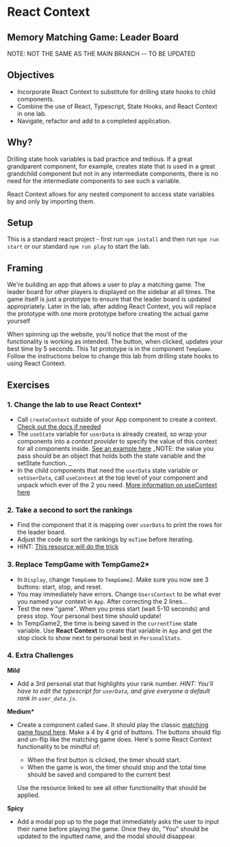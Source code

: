 # React Context

## Memory Matching Game: Leader Board

NOTE: NOT THE SAME AS THE MAIN BRANCH -- TO BE UPDATED

## Objectives

- Incorporate React Context to substitute for drilling state hooks to child components.
- Combine the use of React, Typescript, State Hooks, and React Context in one lab.
- Navigate, refactor and add to a completed application.

## Why?

Drilling state hook variables is bad practice and tedious. If a great grandparent component, for example, creates state that is used in a great grandchild component but not in any intermediate components, there is no need for the intermediate components to see such a variable. 

React Context allows for any nested component to access state variables by and only by importing them.  

## Setup

This is a standard react project - first run `npm install` and then run `npm run start` or our standard `npm run play` to start the lab.

## Framing

We're building an app that allows a user to play a matching game. The leader board for other players is displayed on the sidebar at all times. The game itself is just a prototype to ensure that the leader board is updated appropriately. Later in the lab, after adding React Context, you will replace the prototype with one more prototype before creating the actual game yourself

When spinning up the website, you'll notice that the most of the functionality is working as intended. The button, when clicked, updates your best time by 5 seconds. This 1st prototype is in the component `TempGame`. Follow the instructions below to change this lab from drilling state hooks to using React Context.

## Exercises

### 1. Change the lab to use React Context*

- Call `createContext` outside of your App component to create a context. [Check out the docs if needed](https://beta.reactjs.org/reference/react/createContext)
- The `useState` variable for `userData` is already created, so wrap your components into a _context provider_ to specify the value of this context for all components inside. [See an example here](https://beta.reactjs.org/reference/react/createContext) _NOTE: the value you pass should be an object that holds both the state variable and the setState function. _
- In the child components that need the `userData` state variable or `setUserData`, call `useContext` at the top level of your component and unpack which ever of the 2 you need. [More information on useContext here](https://beta.reactjs.org/reference/react/useContext)

### 2. Take a second to sort the rankings

- Find the component that it is mapping over `userData` to print the rows for the leader board. 
- Adjust the code to sort the rankings by `msTime` before iterating.
- HINT: [This resource will do the trick](https://flaviocopes.com/how-to-sort-array-of-objects-by-property-javascript/)

### 3. Replace TempGame with TempGame2*

- In `Display`, change `TempGame` to `TempGame2`. Make sure you now see 3 buttons: start, stop, and reset.
- You may immediately have errors. Change `UsersContext` to be what ever you named your context in `App`. After correcting the 2 lines...
- Test the new "game". When you press start (wait 5-10 seconds) and press stop. Your personal best time should update! 
- In TempGame2, the time is being saved in the `currentTime` state variable. Use **React Context** to create that variable in `App` and get the stop clock to show next to personal best in `PersonalStats`. 

### 4. Extra Challenges

**Mild**
- Add a 3rd personal stat that highlights your rank number. _HINT: You'll have to edit the typescript for `userData`, and give everyone a default rank in `user_data.js`._

**Medium\***
- Create a component called `Game`. It should play the classic [matching game found here](https://www.memozor.com/memory-games/big-or-giant/everyday-objects). Make a 4 by 4 grid of buttons. The buttons should flip and un-flip like the matching game does. Here's some React Context functionality to be mindful of:
    - When the first button is clicked, the timer should start.
    - When the game is won, the timer should stop and the total time should be saved and compared to the current best

    Use the resource linked to see all other functionality that should be applied.

**Spicy**
- Add a modal pop up to the page that immediately asks the user to input their name before playing the game. Once they do, "You" should be updated to the inputted name, and the modal should disappear.